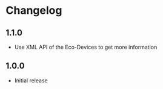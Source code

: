 # Changelog

## 1.1.0

- Use XML API of the Eco-Devices to get more information

## 1.0.0

- Initial release
